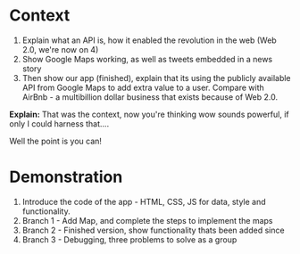 # Context

1. Explain what an API is, how it enabled the revolution in the web (Web 2.0, we're now on 4)
2. Show Google Maps working, as well as tweets embedded in a news story
3. Then show our app (finished), explain that its using the publicly available API from Google Maps to add extra value to a user. Compare with AirBnb - a multibillion dollar business that exists because of Web 2.0.

**Explain:** That was the context, now you're thinking wow sounds powerful, if only I could harness that....

Well the point is you can!

# Demonstration 

1. Introduce the code of the app - HTML, CSS, JS for data, style and functionality.
2. Branch 1 - Add Map, and complete the steps to implement the maps
3. Branch 2 - Finished version, show functionality thats been added since
4. Branch 3 - Debugging, three problems to solve as a group


